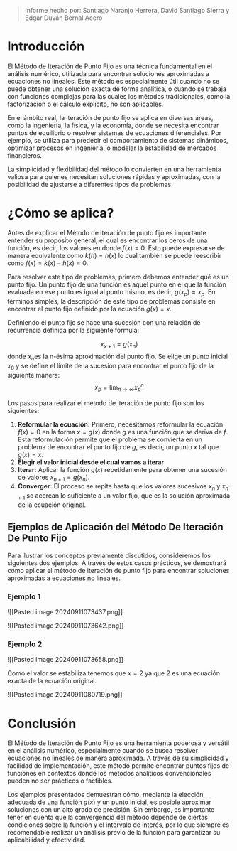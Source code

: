 > Informe hecho por: Santiago Naranjo Herrera, David Santiago Sierra y Edgar Duván Bernal Acero
# Introducción

El Método de Iteración de Punto Fijo es una técnica fundamental en el análisis numérico, utilizada para encontrar soluciones aproximadas a ecuaciones no lineales. Este método es especialmente útil cuando no se puede obtener una solución exacta de forma analítica, o cuando se trabaja con funciones complejas para las cuales los métodos tradicionales, como la factorización o el cálculo explícito, no son aplicables.

En el ámbito real, la iteración de punto fijo se aplica en diversas áreas, como la ingeniería, la física, y la economía, donde se necesita encontrar puntos de equilibrio o resolver sistemas de ecuaciones diferenciales. Por ejemplo, se utiliza para predecir el comportamiento de sistemas dinámicos, optimizar procesos en ingeniería, o modelar la estabilidad de mercados financieros.

La simplicidad y flexibilidad del método lo convierten en una herramienta valiosa para quienes necesitan soluciones rápidas y aproximadas, con la posibilidad de ajustarse a diferentes tipos de problemas.

# ¿Cómo se aplica?

Antes de explicar el Método de iteración de punto fijo es importante entender su propósito general; el cual es encontrar los ceros de una función, es decir, los valores en donde $f(x)=0$.
Esto puede expresarse de manera equivalente como $k(h) = h(x)$ lo cual también se puede reescribir como $f(x) = k(x) - h(x) = 0$.


Para resolver este tipo de problemas, primero debemos entender qué es un punto fijo. Un punto fijo de una función es aquel punto en el que la función evaluada en ese punto es igual al punto mismo, es decir, $g(x_p) = x_p$. En términos simples, la descripción de este tipo de problemas consiste en encontrar el punto fijo definido por la ecuación $g(x) = x$.

Definiendo el punto fijo se hace una sucesión con una relación de recurrencia definida por la siguiente formula:

$$x_{x+1} = g(x_n)$$
donde $x_n$​ es la n-ésima aproximación del punto fijo. Se elige un punto inicial $x_0$ y se define el límite de la sucesión para encontrar el punto fijo de la siguiente manera:
$$
x_p = \lim_{n\to \infty}x_p^n
$$

Los pasos para realizar el método de iteración de punto fijo son los siguientes:

1. **Reformular la ecuación:** Primero, necesitamos reformular la ecuación $f(x)=0$ en la forma $x=g(x)$ donde $g$ es una función que se deriva de $f$. Esta reformulación permite que el problema se convierta en un problema de encontrar el punto fijo de $g$, es decir, un punto $x$ tal que $g(x)=x$.
2. **Elegir el valor inicial desde el cual vamos a iterar**
3. **Iterar:** Aplicar la función $g(x)$ repetidamente para obtener una sucesión de valores $x_{n+1}​=g(x_{n}​)$.
4. **Converger:** El proceso se repite hasta que los valores sucesivos $x_n$ y $x_{n+1}$​ se acercan lo suficiente a un valor fijo, que es la solución aproximada de la ecuación original.

## Ejemplos de Aplicación del Método De Iteración De Punto Fijo

Para ilustrar los conceptos previamente discutidos, consideremos los siguientes dos ejemplos. A través de estos casos prácticos, se demostrará cómo aplicar el método de iteración de punto fijo para encontrar soluciones aproximadas a ecuaciones no lineales.

### Ejemplo 1

![[Pasted image 20240911073437.png]]

![[Pasted image 20240911073642.png]]
### Ejemplo 2

![[Pasted image 20240911073658.png]]

Como el valor se estabiliza tenemos que $x=2$ ya que 2 es una ecuación exacta de la ecuación original.

![[Pasted image 20240911080719.png]]

# Conclusión
El Método de Iteración de Punto Fijo es una herramienta poderosa y versátil en el análisis numérico, especialmente cuando se busca resolver ecuaciones no lineales de manera aproximada. A través de su simplicidad y facilidad de implementación, este método permite encontrar puntos fijos de funciones en contextos donde los métodos analíticos convencionales pueden no ser prácticos o factibles.

Los ejemplos presentados demuestran cómo, mediante la elección adecuada de una función $g(x)$ y un punto inicial, es posible aproximar soluciones con un alto grado de precisión. Sin embargo, es importante tener en cuenta que la convergencia del método depende de ciertas condiciones sobre la función y el intervalo de interés, por lo que siempre es recomendable realizar un análisis previo de la función para garantizar su aplicabilidad y efectividad.
